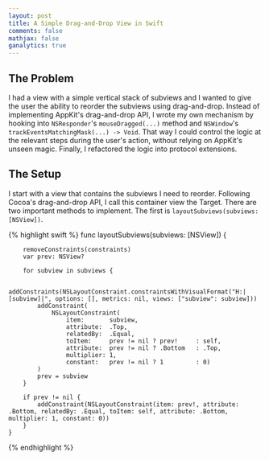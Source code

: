 ```yaml
---
layout: post
title: A Simple Drag-and-Drop View in Swift
comments: false
mathjax: false
ganalytics: true
---
```


## The Problem

I had a view with a simple vertical stack of subviews and I wanted to give the user the ability to reorder the subviews using drag-and-drop. Instead of implementing AppKit's drag-and-drop API, I wrote my own mechanism by hooking into `NSResponder`'s `mouseDragged(...)` method and `NSWindow`'s `trackEventsMatchingMask(...) -> Void`. That way I could control the logic at the relevant steps during the user's action, without relying on AppKit's unseen magic. Finally, I refactored the logic into protocol extensions.

## The Setup

I start with a view that contains the subviews I need to reorder. Following Cocoa's drag-and-drop API, I call this container view the Target. There are two important methods to implement. The first is `layoutSubviews(subviews: [NSView])`. 

{% highlight swift %}
    func layoutSubviews(subviews: [NSView]) {
        
        removeConstraints(constraints)
        var prev: NSView?
        
        for subview in subviews {
            
            addConstraints(NSLayoutConstraint.constraintsWithVisualFormat("H:|[subview]|", options: [], metrics: nil, views: ["subview": subview]))
            addConstraint(
                NSLayoutConstraint(
                    item:       subview,
                    attribute:  .Top,
                    relatedBy:  .Equal,
                    toItem:     prev != nil ? prev!     : self,
                    attribute:  prev != nil ? .Bottom   : .Top,
                    multiplier: 1,
                    constant:   prev != nil ? 1         : 0)
            )
            prev = subview
        }
        
        if prev != nil {
            addConstraint(NSLayoutConstraint(item: prev!, attribute: .Bottom, relatedBy: .Equal, toItem: self, attribute: .Bottom, multiplier: 1, constant: 0))
        }
    }
{% endhighlight %}


